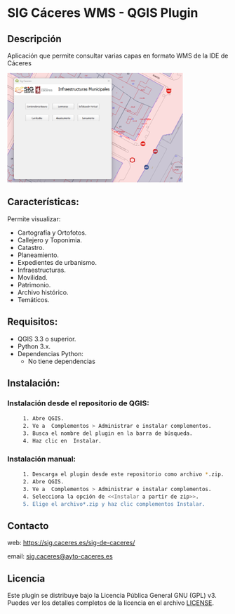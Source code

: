 # SIG Cáceres WMS - QGIS Plugin


## Descripción
Aplicación que permite consultar varias capas en formato WMS de la IDE de Cáceres 


![Iconos](https://github.com/sigCaceres/wms_sig_caceres/blob/develop/doc/plantilla.png)

## Características:
Permite visualizar:

- Cartografía y Ortofotos.
- Callejero y Toponimia.
- Catastro.
- Planeamiento.
- Expedientes de urbanismo.
- Infraestructuras. 
- Movilidad.
- Patrimonio.
- Archivo histórico.
- Temáticos.


## Requisitos:

- QGIS 3.3 o superior.
- Python 3.x.
- Dependencias Python:
    - No tiene dependencias

## Instalación:
  ### Instalación desde el repositorio de QGIS:
   ```sh
        1. Abre QGIS.
        2. Ve a  Complementos > Administrar e instalar complementos.
        3. Busca el nombre del plugin en la barra de búsqueda.
        4. Haz clic en  Instalar.
   ```

  ### Instalación manual:
   ```sh
        1. Descarga el plugin desde este repositorio como archivo *.zip.
        2. Abre QGIS.
        3. Ve a  Complementos > Administrar e instalar complementos.
        4. Selecciona la opción de <<Instalar a partir de zip>>.
        5. Elige el archivo*.zip y haz clic complementos Instalar.        
   ```
## Contacto
web: https://sig.caceres.es/sig-de-caceres/

email: sig.caceres@ayto-caceres.es

## Licencia
Este plugin se distribuye bajo la Licencia Pública General GNU (GPL) v3. Puedes ver los detalles completos de la licencia en el archivo [LICENSE](https://www.gnu.org/licenses/gpl-3.0.html).
